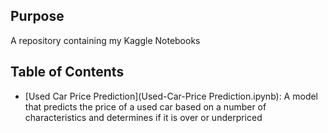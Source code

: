## Purpose

A repository containing my Kaggle Notebooks

## Table of Contents

- [Used Car Price Prediction](Used-Car-Price Prediction.ipynb): A model that predicts the price of a used car based on a number of characteristics and determines if it is over or underpriced
